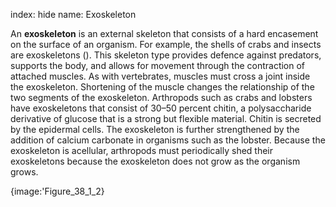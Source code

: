 index: hide
name: Exoskeleton

An  **exoskeleton** is an external skeleton that consists of a hard encasement on the surface of an organism. For example, the shells of crabs and insects are exoskeletons (). This skeleton type provides defence against predators, supports the body, and allows for movement through the contraction of attached muscles. As with vertebrates, muscles must cross a joint inside the exoskeleton. Shortening of the muscle changes the relationship of the two segments of the exoskeleton. Arthropods such as crabs and lobsters have exoskeletons that consist of 30–50 percent chitin, a polysaccharide derivative of glucose that is a strong but flexible material. Chitin is secreted by the epidermal cells. The exoskeleton is further strengthened by the addition of calcium carbonate in organisms such as the lobster. Because the exoskeleton is acellular, arthropods must periodically shed their exoskeletons because the exoskeleton does not grow as the organism grows.


{image:'Figure_38_1_2}
        
